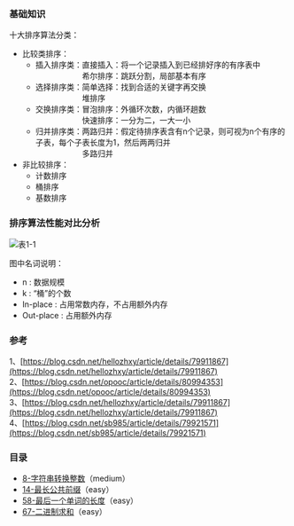 ### 基础知识

十大排序算法分类：
- 比较类排序：
	- 插入排序类：直接插入：将一个记录插入到已经排好序的有序表中<br>
	　　　　　　希尔排序：跳跃分割，局部基本有序<br>
	- 选择排序类：简单选择：找到合适的关键字再交换<br>
	　　　　　　堆排序<br>
	- 交换排序类：冒泡排序：外循环次数，内循环趟数<br>
	　　　　　　快速排序：一分为二，一大一小<br>
	- 归并排序类：两路归并：假定待排序表含有n个记录，则可视为n个有序的子表，每个子表长度为1，然后两两归并<br>
	　　　　　　多路归并
- 非比较排序：
	- 计数排序
	- 桶排序
	- 基数排序

### 排序算法性能对比分析

![表1-1](https://i.imgur.com/m6zKDEI.png)

图中名词说明：<br>
- n : 数据规模<br>
- k : “桶”的个数<br>
- In-place : 占用常数内存，不占用额外内存<br>
- Out-place : 占用额外内存
    
### 参考
1、[https://blog.csdn.net/hellozhxy/article/details/79911867](https://blog.csdn.net/hellozhxy/article/details/79911867)<br>
2、[https://blog.csdn.net/opooc/article/details/80994353](https://blog.csdn.net/opooc/article/details/80994353)<br>
3、[https://blog.csdn.net/hellozhxy/article/details/79911867](https://blog.csdn.net/hellozhxy/article/details/79911867)<br>
4、[https://blog.csdn.net/sb985/article/details/79921571](https://blog.csdn.net/sb985/article/details/79921571)<br>

### 目录

- [8-字符串转换整数](http://uee.me/aX95f)（medium）
- [14-最长公共前缀](http://uee.me/aX95g)（easy）
- [58-最后一个单词的长度](http://uee.me/aX95h)（easy）
- [67-二进制求和](http://uee.me/aX95j)（easy）

